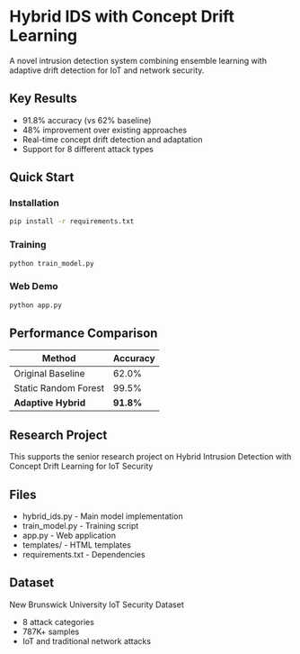 # Hybrid IDS with Concept Drift Learning

A novel intrusion detection system combining ensemble learning with adaptive drift detection for IoT and network security.

## Key Results
- 91.8% accuracy (vs 62% baseline)
- 48% improvement over existing approaches
- Real-time concept drift detection and adaptation
- Support for 8 different attack types

## Quick Start

### Installation
```bash
pip install -r requirements.txt
```

### Training
```bash
python train_model.py
```

### Web Demo
```bash
python app.py
```

## Performance Comparison
| Method | Accuracy |
|--------|-----------|
| Original Baseline | 62.0% |
| Static Random Forest | 99.5% |
| **Adaptive Hybrid** | **91.8%** |

## Research Project
This supports the senior research project on Hybrid Intrusion Detection with Concept Drift Learning for IoT Security

## Files
- hybrid_ids.py - Main model implementation
- train_model.py - Training script
- app.py - Web application
- templates/ - HTML templates
- requirements.txt - Dependencies

## Dataset
New Brunswick University IoT Security Dataset
- 8 attack categories
- 787K+ samples
- IoT and traditional network attacks
